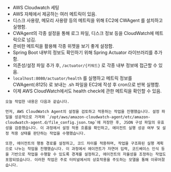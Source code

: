 - AWS Cloudwatch 세팅
- AWS 자체에서 제공하는 여러 메트릭이 있음.
- 디스크 사용량, 메모리 사용량 등의 메트릭을 위해 EC2에 CWAgent 를 설치하고 실행함.
- CWAgent의 각종 설정을 통해 로그 파일, 디스크 정보 등을 CloudWatch에 메트릭으로 넘김.
- 준비한 메트릭을 활용해 각종 위젯을 보기 좋게 설정함.
- Spring Boot 내부의 정보도 확인하기 위해 Spring Actuator 라이브러리를 추가함.
- 의존성/설정 파일 추가 후, `/actuator/{키워드}` 로 각종 내부 정보에 접근할 수 있음.
- `localhost:8080/actuator/health` 를 실행하고 메트릭 정보를 CWAgent(:8125) 로 보내는 .sh 파일을 EC2에 작성 후 cron으로 반복 실행함.
- 이제 AWS CloudWatch에서도 health check에 관한 메트릭을 확인할 수 있음.


```
오늘 작업한 내용은 다음과 같습니다. 

먼저, AWS CloudWatch Agent의 설정을 검토하고 적용하는 작업을 진행했습니다. 설정 파일을 성공적으로 가져와 `/opt/aws/amazon-cloudwatch-agent/etc/amazon-cloudwatch-agent.d/file_config.json.tmp`에 저장한 후, JSON 구성 파일의 유효성을 검증했습니다. 이 과정에서 설정 적용 흐름을 확인하고, 에이전트 실행 성공 여부 및 설정 적용 상태를 판단하는 작업을 수행했습니다.

또한, 에이전트의 행동 경로를 설정하고, 코드 차이를 적용하며, 작업을 구조화된 실행 계획으로 나누는 작업을 진행했습니다. 이 과정에서 에이전트가 자연어 입력, 코드베이스 인식 등을 기반으로 작업을 수행할 수 있도록 경계를 설정하고, 에이전트의 자율성을 조정하는 작업도 포함되었습니다. 이러한 작업은 주로 터미널에서의 상호작용을 주도하는 모델을 통해 이루어졌습니다.
```

